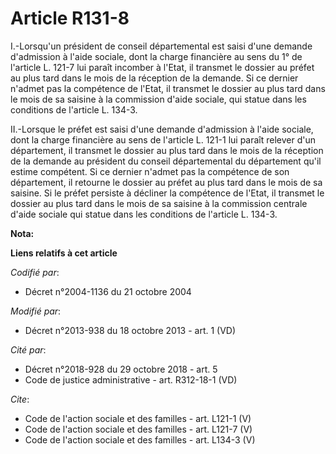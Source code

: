 # Article R131-8

I.-Lorsqu'un président de conseil départemental est saisi d'une demande d'admission à l'aide sociale, dont la charge
financière au sens du 1° de l'article L. 121-7 lui paraît incomber à l'Etat, il transmet le dossier au préfet au plus tard
dans le mois de la réception de la demande. Si ce dernier n'admet pas la compétence de l'Etat, il transmet le dossier au plus
tard dans le mois de sa saisine à la commission d'aide sociale, qui statue dans les conditions de l'article L. 134-3.

II.-Lorsque le préfet est saisi d'une demande d'admission à l'aide sociale, dont la charge financière au sens de l'article L.
121-1 lui paraît relever d'un département, il transmet le dossier au plus tard dans le mois de la réception de la demande au
président du conseil départemental du département qu'il estime compétent. Si ce dernier n'admet pas la compétence de son
département, il retourne le dossier au préfet au plus tard dans le mois de sa saisine. Si le préfet persiste à décliner la
compétence de l'Etat, il transmet le dossier au plus tard dans le mois de sa saisine à la commission centrale d'aide sociale
qui statue dans les conditions de l'article L. 134-3.

**Nota:**



**Liens relatifs à cet article**

_Codifié par_:

  - Décret n°2004-1136 du 21 octobre 2004

_Modifié par_:

  - Décret n°2013-938 du 18 octobre 2013 - art. 1 (VD)

_Cité par_:

  - Décret n°2018-928 du 29 octobre 2018 - art. 5
  - Code de justice administrative - art. R312-18-1 (VD)

_Cite_:

  - Code de l'action sociale et des familles - art. L121-1 (V)
  - Code de l'action sociale et des familles - art. L121-7 (V)
  - Code de l'action sociale et des familles - art. L134-3 (V)
